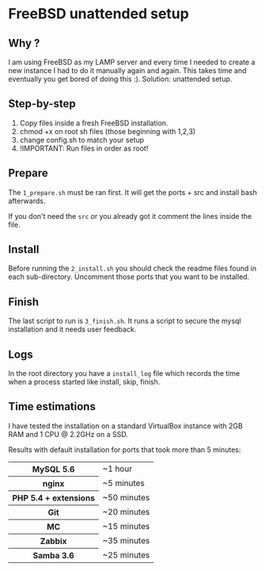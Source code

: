 # FreeBSD unattended setup


## Why ?

I am using FreeBSD as my LAMP server and every time I needed to create a new instance I had to do it manually
again and again. This takes time and eventually you get bored of doing this :). Solution: unattended setup.


## Step-by-step

1. Copy files inside a fresh FreeBSD installation.
2. chmod +x on root sh files (those beginning with 1,2,3)
3. change config.sh to match your setup
4. !IMPORTANT: Run files in order as root!


## Prepare

The `1_prepare.sh` must be ran first. It will get the ports + src and install bash afterwards.

If you don't need the `src` or you already got it comment the lines inside the file.


## Install

Before running the `2_install.sh` you should check the readme files found in each sub-directory.
Uncomment those ports that you want to be installed.


## Finish

The last script to run is `3_finish.sh`.
It runs a script to secure the mysql installation and it needs user feedback.


## Logs

In the root directory you have a `install_log` file which records
the time when a process started like install, skip, finish.


## Time estimations

I have tested the installation on a standard VirtualBox instance with 2GB RAM and 1 CPU @ 2.2GHz on a SSD.

Results with default installation for ports that took more than 5 minutes:

<table>
    <tr>
        <th>MySQL 5.6</th>
        <td>~1 hour</td>
    </tr>
    <tr>
        <th>nginx</th>
        <td>~5 minutes</td>
    </tr>
    <tr>
        <th>PHP 5.4 + extensions</th>
        <td>~50 minutes</td>
    </tr>
    <tr>
        <th>Git</th>
        <td>~20 minutes</td>
    </tr>
    <tr>
        <th>MC</th>
        <td>~15 minutes</td>
    </tr>
    <tr>
        <th>Zabbix</th>
        <td>~35 minutes</td>
    </tr>
    <tr>
        <th>Samba 3.6</th>
        <td>~25 minutes</td>
    </tr>
</table>
